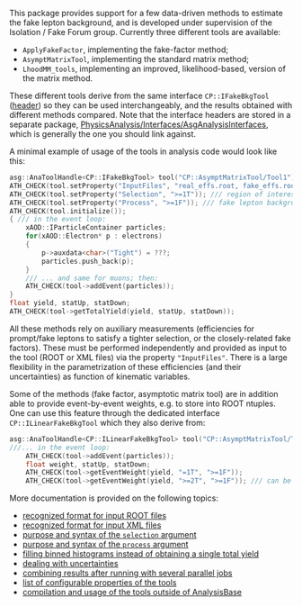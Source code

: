 This package provides support for a few data-driven methods to estimate the fake lepton background, and is developed under supervision of the Isolation / Fake Forum group. Currently three different tools are available:
- `ApplyFakeFactor`, implementing the fake-factor method;
- `AsymptMatrixTool`, implementing the standard matrix method;
- `LhoodMM_tools`, implementing an improved, likelihood-based, version of the matrix method.

These different tools derive from the same interface `CP::IFakeBkgTool` ([header](../../Interfaces/AsgAnalysisInterfaces/IFakeBkgTool.h)) so they can be used interchangeably, and the results obtained with different methods compared. Note that the interface headers are stored in a separate package, [PhysicsAnalysis/Interfaces/AsgAnalysisInterfaces](../../Interfaces/AsgAnalysisInterfaces), which is generally the one you should link against. 

A minimal example of usage of the tools in analysis code would look like this:
```c++
asg::AnaToolHandle<CP::IFakeBkgTool> tool("CP::AsymptMatrixTool/Tool1");
ATH_CHECK(tool.setProperty("InputFiles", "real_effs.root, fake_effs.root"));
ATH_CHECK(tool.setProperty("Selection", ">=1T")); /// region of interest = events with >= 1 tight lepton
ATH_CHECK(tool.setProperty("Process", ">=1F")); /// fake lepton background = all events with >= 1 fake lepton (tight, by default)
ATH_CHECK(tool.initialize());
{ /// in the event loop:
    xAOD::IParticleContainer particles;
    for(xAOD::Electron* p : electrons)
    {
        p->auxdata<char>("Tight") = ???;
        particles.push_back(p);
    }
    /// ... and same for muons; then:
    ATH_CHECK(tool->addEvent(particles));
}
float yield, statUp, statDown;
ATH_CHECK(tool->getTotalYield(yield, statUp, statDown));
```

All these methods rely on auxiliary measurements (efficiencies for prompt/fake leptons to satisfy a tighter selection, or the closely-related fake factors). These must be performed independently and provided as input to the tool (ROOT or XML files) via the property `"InputFiles"`. There is a large flexibility in the parametrization of these efficiencies (and their uncertainties) as function of kinematic variables. 

Some of the methods (fake factor, asymptotic matrix tool) are in addition able to provide event-by-event weights, e.g. to store into ROOT ntuples. One can use this feature through the dedicated interface `CP::ILinearFakeBkgTool` which they also derive from:
```c++
asg::AnaToolHandle<CP::ILinearFakeBkgTool> tool("CP::AsymptMatrixTool/Tool1");
///... in the event loop:
    ATH_CHECK(tool->addEvent(particles));
    float weight, statUp, statDown;
    ATH_CHECK(tool->getEventWeight(yield, "=1T", ">=1F"));
    ATH_CHECK(tool->getEventWeight(yield, ">=2T", ">=1F")); /// can be called as many times as needed
```

More documentation is provided on the following topics:
- [recognized format for input ROOT files](doc/import_root.md)
- [recognized format for input XML files](doc/import_xml.md)
- [purpose and syntax of the `selection` argument](doc/arg_selection.md)
- [purpose and syntax of the `process` argument](doc/arg_process.md)
- [filling binned histograms instead of obtaining a single total yield](doc/fill_histograms.md)
- [dealing with uncertainties](doc/handle_uncertainties.md)
- [combining results after running with several parallel jobs](doc/merging_jobs.md)
- [list of configurable properties of the tools](doc/list_of_properties.md)
- [compilation and usage of the tools outside of AnalysisBase](doc/standalone_compilation.md)
